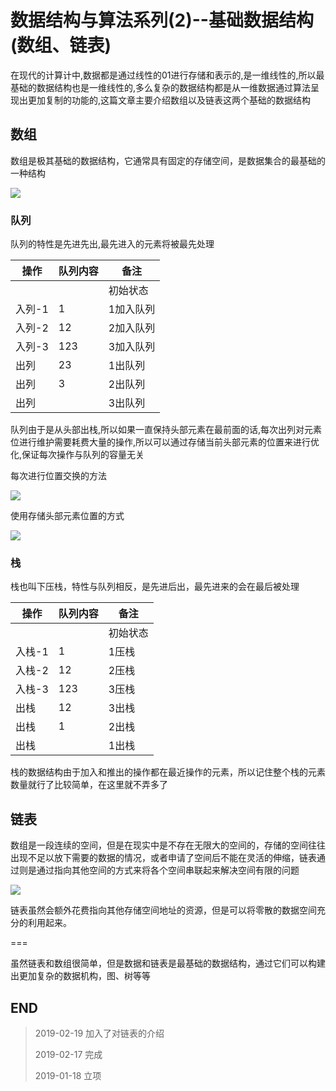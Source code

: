 # 数据结构与算法系列(2)--基础数据结构(数组、链表)

在现代的计算计中,数据都是通过线性的01进行存储和表示的,是一维线性的,所以最基础的数据结构也是一维线性的,多么复杂的数据结构都是从一维数据通过算法呈现出更加复制的功能的,这篇文章主要介绍数组以及链表这两个基础的数据结构

## 数组

数组是极其基础的数据结构，它通常具有固定的存储空间，是数据集合的最基础的一种结构

![](https://blog-cdn.chenxiyuan.fun/2019-2-19/e5293a76-2922-4a6c-b6c5-9b2bab9d083a.png)

### 队列

队列的特性是先进先出,最先进入的元素将被最先处理

|操作|队列内容|备注|
|---|---|---|
|||初始状态|
|入列-1|1|1加入队列|
|入列-2|12|2加入队列|
|入列-3|123|3加入队列|
|出列|23|1出队列|
|出列|3|2出队列|
|出列||3出队列|

队列由于是从头部出栈,所以如果一直保持头部元素在最前面的话,每次出列对元素位进行维护需要耗费大量的操作,所以可以通过存储当前头部元素的位置来进行优化,保证每次操作与队列的容量无关

每次进行位置交换的方法

![](https://blog-cdn.chenxiyuan.fun/2019-2-17/b6b76e49-97ff-47b9-875d-dcefd8f3e674.png)

使用存储头部元素位置的方式

![](https://blog-cdn.chenxiyuan.fun/2019-2-17/4ae9e6b4-aa89-4ea3-a1a5-e51391eda877.png)

### 栈

栈也叫下压栈，特性与队列相反，是先进后出，最先进来的会在最后被处理

|操作|队列内容|备注|
|---|---|---|
|||初始状态|
|入栈-1|1|1压栈|
|入栈-2|12|2压栈|
|入栈-3|123|3压栈|
|出栈|12|3出栈|
|出栈|1|2出栈|
|出栈||1出栈|

栈的数据结构由于加入和推出的操作都在最近操作的元素，所以记住整个栈的元素数量就行了比较简单，在这里就不弄多了

## 链表

数组是一段连续的空间，但是在现实中是不存在无限大的空间的，存储的空间往往出现不足以放下需要的数据的情况，或者申请了空间后不能在灵活的伸缩，链表通过则是通过指向其他空间的方式来将各个空间串联起来解决空间有限的问题

![](https://blog-cdn.chenxiyuan.fun/2019-2-19/d4c5fef2-6fab-4ea8-aa2a-e94e8f08e6a3.png)

链表虽然会额外花费指向其他存储空间地址的资源，但是可以将零散的数据空间充分的利用起来。

===

虽然链表和数组很简单，但是数据和链表是最基础的数据结构，通过它们可以构建出更加复杂的数据机构，图、树等等

## END

>   2019-02-19  加入了对链表的介绍
> 
>   2019-02-17  完成
> 
>   2019-01-18  立项